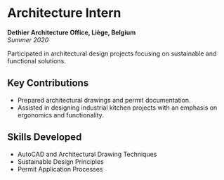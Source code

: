 # Architecture Intern  
**Dethier Architecture Office, Liège, Belgium**  
*Summer 2020*

Participated in architectural design projects focusing on sustainable and functional solutions.  

## Key Contributions
- Prepared architectural drawings and permit documentation.  
- Assisted in designing industrial kitchen projects with an emphasis on ergonomics and functionality.  

## Skills Developed
- AutoCAD and Architectural Drawing Techniques  
- Sustainable Design Principles  
- Permit Application Processes  
